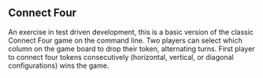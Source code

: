 ## Connect Four

An exercise in test driven development, this is a basic version of the classic Connect Four game on the command line. Two players can select which column on the game board to drop their token, alternating turns. First player to connect four tokens consecutively (horizontal, vertical, or diagonal configurations) wins the game.
